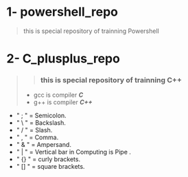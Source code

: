 # 1- powershell_repo 
> this is special repository of trainning Powershell

# 2- C_plusplus_repo
> > ### this is special repository of trainning C++
>
> - gcc is compiler ___C___
> - g++ is compiler ***C++***

-  " ; " = Semicolon.
-  " \ " = Backslash.
-  " / " = Slash.
-  " , " = Comma.
-  " & " = Ampersand.
-  " | " = Vertical bar in Computing is Pipe .
-  " {} " = curly brackets.
-  " [] " = square brackets.
